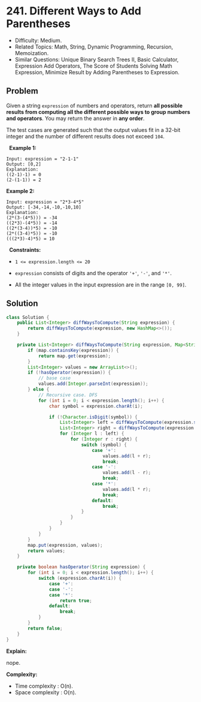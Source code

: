 # 241. Different Ways to Add Parentheses

- Difficulty: Medium.
- Related Topics: Math, String, Dynamic Programming, Recursion, Memoization.
- Similar Questions: Unique Binary Search Trees II, Basic Calculator, Expression Add Operators, The Score of Students Solving Math Expression, Minimize Result by Adding Parentheses to Expression.

## Problem

Given a string ```expression``` of numbers and operators, return **all possible results from computing all the different possible ways to group numbers and operators**. You may return the answer in **any order**.

The test cases are generated such that the output values fit in a 32-bit integer and the number of different results does not exceed ```104```.

 
**Example 1:**

```
Input: expression = "2-1-1"
Output: [0,2]
Explanation:
((2-1)-1) = 0 
(2-(1-1)) = 2
```

**Example 2:**

```
Input: expression = "2*3-4*5"
Output: [-34,-14,-10,-10,10]
Explanation:
(2*(3-(4*5))) = -34 
((2*3)-(4*5)) = -14 
((2*(3-4))*5) = -10 
(2*((3-4)*5)) = -10 
(((2*3)-4)*5) = 10
```

 
**Constraints:**


	
- ```1 <= expression.length <= 20```
	
- ```expression``` consists of digits and the operator ```'+'```, ```'-'```, and ```'*'```.
	
- All the integer values in the input expression are in the range ```[0, 99]```.



## Solution

```java
class Solution {
    public List<Integer> diffWaysToCompute(String expression) {
        return diffWaysToCompute(expression, new HashMap<>());
    }

    private List<Integer> diffWaysToCompute(String expression, Map<String, List<Integer>> map) {
        if (map.containsKey(expression)) {
            return map.get(expression);
        }
        List<Integer> values = new ArrayList<>();
        if (!hasOperator(expression)) {
            // base case
            values.add(Integer.parseInt(expression));
        } else {
            // Recursive case. DFS
            for (int i = 0; i < expression.length(); i++) {
                char symbol = expression.charAt(i);

                if (!Character.isDigit(symbol)) {
                    List<Integer> left = diffWaysToCompute(expression.substring(0, i), map);
                    List<Integer> right = diffWaysToCompute(expression.substring(i + 1), map);
                    for (Integer l : left) {
                        for (Integer r : right) {
                            switch (symbol) {
                                case '+':
                                    values.add(l + r);
                                    break;
                                case '-':
                                    values.add(l - r);
                                    break;
                                case '*':
                                    values.add(l * r);
                                    break;
                                default:
                                    break;
                            }
                        }
                    }
                }
            }
        }
        map.put(expression, values);
        return values;
    }

    private boolean hasOperator(String expression) {
        for (int i = 0; i < expression.length(); i++) {
            switch (expression.charAt(i)) {
                case '+':
                case '-':
                case '*':
                    return true;
                default:
                    break;
            }
        }
        return false;
    }
}
```

**Explain:**

nope.

**Complexity:**

* Time complexity : O(n).
* Space complexity : O(n).

